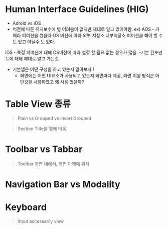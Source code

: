 # Human Interface Guidelines (HIG)

- Adroid vs iOS
 - 버전에 따른 유지보수에 별 어려움이 없지만 제대로 알고 있어야함. 
ex) AOS - 카메라 퍼미션을 썼을때 OS 버전에 따라 외부 저장소 내부저장소 퍼미션을 해야 할 수도 있고 아닐수 도 있다.

iOS - 특정 퍼미션에 대해 OS버전에 따라 설정 할 필요 없는 경우가 많음. -기본 컨포넌트에 대해 제대로 알고 가는것.

- 기본앱은 어떤 구성을 하고 있는지 알아보자.!
	- 화면에는 어떤 UI요소가 사용되고 있는지 
	화면마다 제공, 화면 이동 방식은 어떤것을 사용하였고 왜 사용 했을까?
	
# Table View 종류 
> Plain vs Grouped vs Insert Grouped

> Section Title을 옆에 띄움.


# Toolbar vs Tabbar
> Toolbar 화면 내에서, 화면 아래에 위치


# Navigation Bar vs Modality
>

# Keyboard 
> input accessarily view

